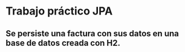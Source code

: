 # Trabajo práctico JPA
## Se persiste una factura con sus datos en una base de datos creada con H2.

